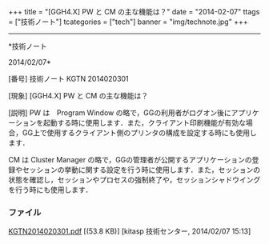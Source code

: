 ﻿+++
title = "[GGH4.X] PW と CM の主な機能は？"
date = "2014-02-07"
ttags = ["技術ノート"]
tcategories = ["tech"]
banner = "img/technote.jpg"
+++

-----------------------------------------------------------------------------------------------------------------------------

*技術ノート

2014/02/07*


[番号]
技術ノート KGTN 2014020301

[現象]
[GGH4.X] PW と CM の主な機能は？

[説明]
PW は　Program Window
の略で，GGの利用者がログオン後にアプリケーションを起動する時に使用します．また，クライアント印刷機能が有効な場合，GG上で使用するクライアント側のプリンタの構成を設定する時にも使用します．

CM は Cluster Manager
の略で，GGの管理者が公開するアプリケーションの登録やセッションの挙動に関する設定を行う時に使用します．また，セッションの状態を確認し，セッションやプロセスの強制終了や，セッションシャドウイングを行う時にも使用します．


### ファイル

 
 


[KGTN2014020301.pdf](http://techreport.kitasp.net/attachments/download/1537/KGTN2014020301.pdf)
 [(53.8 KB)] [kitasp 技術センター, 2014/02/07
15:13]


 


 

